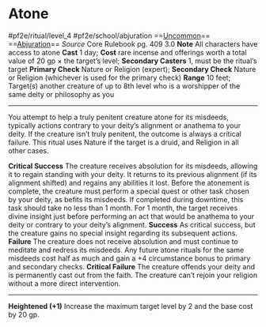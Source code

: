 # Atone
#pf2e/ritual/level_4 #pf2e/school/abjuration
==[Uncommon](rules/traits/uncommon.md)== ==[Abjuration](rules/traits/abjuration.md)==
*Source* Core Rulebook pg. 409 3.0
**Note** All characters have access to atone
**Cast** 1 day; **Cost** rare incense and offerings worth a total value of 20 gp × the target’s level; **Secondary Casters** 1, must be the ritual’s target
**Primary Check** Nature or Religion (expert); **Secondary Check** Nature or Religion (whichever is used for the primary check)
**Range** 10 feet; Target(s) another creature of up to 8th level who is a worshipper of the same deity or philosophy as you

---
You attempt to help a truly penitent creature atone for its misdeeds, typically actions contrary to your deity’s alignment or anathema to your deity. If the creature isn’t truly penitent, the outcome is always a critical failure. This ritual uses Nature if the target is a druid, and Religion in all other cases.

**Critical Success** The creature receives absolution for its misdeeds, allowing it to regain standing with your deity. It returns to its previous alignment (if its alignment shifted) and regains any abilities it lost. Before the atonement is complete, the creature must perform a special quest or other task chosen by your deity, as befits its misdeeds. If completed during downtime, this task should take no less than 1 month. For 1 month, the target receives divine insight just before performing an act that would be anathema to your deity or contrary to your deity’s alignment.
**Success** As critical success, but the creature gains no special insight regarding its subsequent actions.
**Failure** The creature does not receive absolution and must continue to meditate and redress its misdeeds. Any future atone rituals for the same misdeeds cost half as much and gain a +4 circumstance bonus to primary and secondary checks.
**Critical Failure** The creature offends your deity and is permanently cast out from the faith. The creature can’t rejoin your religion without a more direct intervention.

<hr>

**Heightened (+1)** Increase the maximum target level by 2 and the base cost by 20 gp.